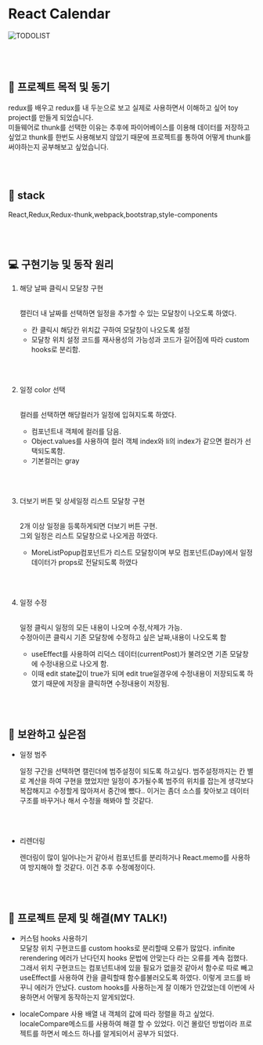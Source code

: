 <br>
<br>

# React Calendar

![TODOLIST](https://user-images.githubusercontent.com/28029685/133736839-7230ed25-d599-47d0-87f3-548894398f2e.png)
<br>
<br>
<br>
<br>

## &#127912; 프로젝트 목적 및 동기

redux를 배우고 redux를 내 두눈으로 보고 실제로 사용하면서 이해하고 싶어 toy project를 만들게 되었습니다. </br>
미들웨어로 thunk를 선택한 이유는 추후에 파이어베이스를 이용해 데이터를 저장하고 싶었고 thunk를 한번도 사용해보지 않았기 때문에 프로젝트를 통하여 어떻게 thunk를 써야하는지 공부해보고 싶었습니다.

<br>
<br>

## 👀 stack

React,Redux,Redux-thunk,webpack,bootstrap,style-components

<br>
<br>

## 💻 구현기능 및 동작 원리

1. 해당 날짜 클릭시 모달창 구현</br></br>

   캘린더 내 날짜를 선택하면 일정을 추가할 수 있는 모달창이 나오도록 하였다.

   - 칸 클릭시 해당칸 위치값 구하여 모달창이 나오도록 설정
   - 모달창 위치 설정 코드를 재사용성의 가능성과 코드가 길어짐에 따라 custom hooks로 분리함.

<br>
<br>

2. 일정 color 선택</br></br>

   컬러를 선택하면 해당컬러가 일정에 입혀지도록 하였다.

   - 컴포넌트내 객체에 컬러를 담음.
   - Object.values를 사용하여 컬러 객체 index와 li의 index가 같으면 컬러가 선택되도록함.
   - 기본컬러는 gray

<br>
<br>

3. 더보기 버튼 및 상세일정 리스트 모달창 구현</br></br>

   2개 이상 일정을 등록하게되면 더보기 버튼 구현. </br>
   그외 일정은 리스트 모달창으로 나오게끔 하였다.

   - MoreListPopup컴포넌트가 리스트 모달창이며 부모 컴포넌트(Day)에서 일정 데이터가 props로 전달되도록 하였다

<br>
<br>

4. 일정 수정</br></br>

   일정 클릭시 일정의 모든 내용이 나오며 수정,삭제가 가능. </br>
   수정아이콘 클릭시 기존 모달창에 수정하고 싶은 날짜,내용이 나오도록 함

   - useEffect를 사용하여 리덕스 데이터(currentPost)가 불려오면 기존 모달창에 수정내용으로 나오게 함.
   - 이때 edit state값이 true가 되며 edit true일경우에 수정내용이 저장되도록 하였기 때문에 저장을 클릭하면 수정내용이 저장됨.

<br>
<br>

## 🔨 보완하고 싶은점

- 일정 범주</br>

  일정 구간을 선택하면 캘린더에 범주설정이 되도록 하고싶다.
  범주설정까지는 칸 별로 계산을 하여 구현을 했었지만 일정이 추가될수록 범주의 위치를 잡는게 생각보다 복잡해지고 수정할게 많아져서 중간에 뺐다..
  이거는 좀더 소스를 찾아보고 데이터구조를 바꾸거나 해서 수정을 해봐야 할 것같다.

  <br>
  <br>

- 리렌더링

  렌더링이 많이 일어나는거 같아서 컴포넌트를 분리하거나 React.memo를 사용하여 방지해야 할 것같다.
  이건 추후 수정예정이다.

<br>
<br>

## 🤷 프로젝트 문제 및 해결(MY TALK!)

- 커스텀 hooks 사용하기 </br>
  모달창 위치 구현코드를 custom hooks로 분리할때 오류가 많았다. infinite rerendering 에러가 난다던지 hooks 문법에 안맞는다 라는 오류를 계속 접했다.
  그래서 위치 구현코드는 컴포넌트내에 있을 필요가 없을것 같아서 함수로 따로 빼고 useEffect를 사용하여 칸을 클릭할때 함수를불러오도록 하였다.
  이렇게 코드를 바꾸니 에러가 안났다. custom hooks를 사용하는게 잘 이해가 안갔었는데 이번에 사용하면서 어떻게 동작하는지 알게되었다.

- localeCompare 사용
  배열 내 객체의 값에 따라 정렬을 하고 싶었다. localeCompare메소드를 사용하여 해결 할 수 있었다. 이건 몰랐던 방법이라 프로젝트를 하면서 메소드 하나를 알게되어서 공부가 되었다.
